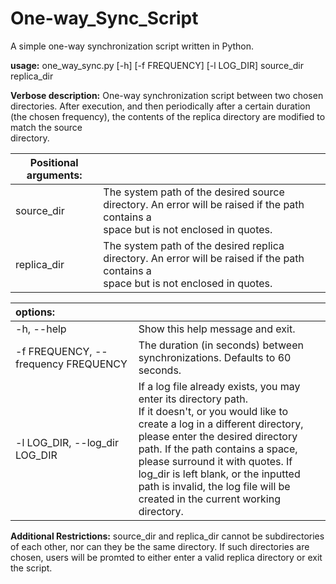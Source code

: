 # One-way_Sync_Script
A simple one-way synchronization script written in Python.

**usage:** one_way_sync.py  [-h]  [-f FREQUENCY]  [-l LOG_DIR]  source_dir  replica_dir

**Verbose description:** One-way synchronization script between two chosen directories. After execution, and then periodically after a certain duration (the chosen frequency), the contents of the replica directory are modified to match the source  
directory.

| Positional arguments: |  |
| --- | --- |
| source_dir |  The system path of the desired source directory. An error will be raised if the path contains a <br /> space but is not enclosed in quotes.   |
| replica_dir |  The system path of the desired replica directory. An error will be raised if the path contains a <br /> space but is not enclosed in quotes. |
	
| options: |  |
| :--- | --- |
| -h, --help | Show this help message and exit. |
|-f FREQUENCY, --frequency FREQUENCY | The duration (in seconds) between synchronizations. Defaults to 60 seconds. |
|-l LOG_DIR, --log_dir LOG_DIR | If a log file already exists, you may enter its directory path. <br /> If it doesn't, or you would like to create a log in a different directory, <br /> please enter the desired directory path. If the path contains a space, <br /> please surround it with quotes. If log_dir is left blank, or the inputted <br /> path is invalid, the log file will be created in the current working directory. |

**Additional Restrictions:** source_dir and replica_dir cannot be subdirectories of each other, nor can they be the same directory. If such directories are chosen, users will be promted to either enter a valid replica directory or exit the script.
